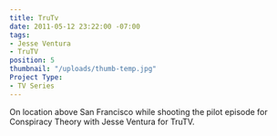 ```yaml
---
title: TruTv
date: 2011-05-12 23:22:00 -07:00
tags:
- Jesse Ventura
- TruTV
position: 5
thumbnail: "/uploads/thumb-temp.jpg"
Project Type:
- TV Series
---
```


On location above San Francisco while shooting the pilot episode for Conspiracy Theory with Jesse Ventura for TruTV.
